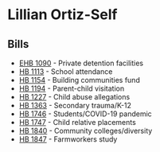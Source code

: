 # Lillian Ortiz-Self
## Bills
* [EHB 1090](bill/2021-22/ehb/1090/) - Private detention facilities
* [HB 1113](bill/2021-22/hb/1113/) - School attendance
* [HB 1154](bill/2021-22/hb/1154/) - Building communities fund
* [HB 1194](bill/2021-22/hb/1194/) - Parent-child visitation
* [HB 1227](bill/2021-22/hb/1227/) - Child abuse allegations
* [HB 1363](bill/2021-22/hb/1363/) - Secondary trauma/K-12
* [HB 1746](bill/2021-22/hb/1746/) - Students/COVID-19 pandemic
* [HB 1747](bill/2021-22/hb/1747/) - Child relative placements
* [HB 1840](bill/2021-22/hb/1840/) - Community colleges/diversity
* [HB 1847](bill/2021-22/hb/1847/) - Farmworkers study
